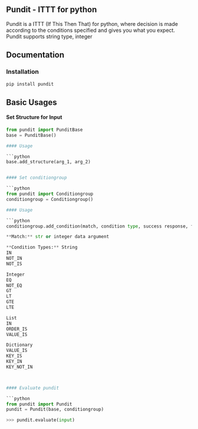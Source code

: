 Pundit - ITTT for python
------------------

Pundit is a ITTT (If This Then That) for python, where decision is made according to 
the conditions specified and gives you what you expect. Pundit supports string type,
integer
 
 
## Documentation

### Installation

```bash
pip install pundit
```


## Basic Usages

#### Set Structure for Input

```python
from pundit import PunditBase
base = PunditBase()

#### Usage

```python
base.add_structure(arg_1, arg_2)


#### Set conditiongroup

```python
from pundit import Conditiongroup
conditiongroup = Conditiongroup()

#### Usage

```python
conditiongroup.add_condition(match, condition type, success response, failed response)

**Match:** str or integer data argument

**Condition Types:** String
IN
NOT_IN
NOT_IS

Integer
EQ
NOT_EQ
GT
LT
GTE
LTE

List
IN
ORDER_IS
VALUE_IS

Dictionary
VALUE_IS
KEY_IS
KEY_IN
KEY_NOT_IN



#### Evaluate pundit

```python
from pundit import Pundit
pundit = Pundit(base, conditiongroup)

>>> pundit.evaluate(input)





